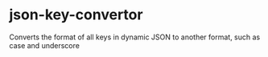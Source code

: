 # json-key-convertor
Converts the format of all keys in dynamic JSON to another format, such as case and underscore

